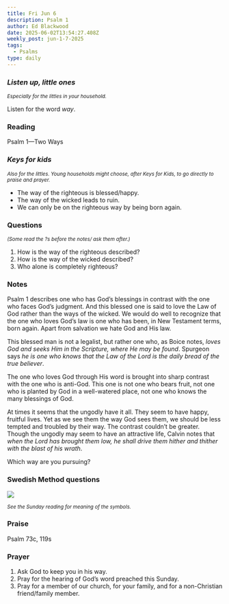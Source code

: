 ```yaml
---
title: Fri Jun 6
description: Psalm 1
author: Ed Blackwood
date: 2025-06-02T13:54:27.408Z
weekly_post: jun-1-7-2025
tags:
  - Psalms
type: daily
---
```

### *Listen up, little ones*

<div><small><i>Especially for the littles in your household.</i></small></div>

Listen for the word *way*.

### Reading

Psalm 1—Two Ways

### *Keys for kids*

<div><small><i>Also for the littles. Young households might choose, after Keys for Kids, to go directly to praise and prayer.</i></small></div>

* The way of the righteous is blessed/happy.
* The way of the wicked leads to ruin.
* We can only be on the righteous way by being born again.

### Questions

<div><small><i>(Some read the ?s before the notes/ ask them after.)</i></small></div>

1. How is the way of the righteous described?
2. How is the way of the wicked described?
3. Who alone is completely righteous?

### Notes

Psalm 1 describes one who has God’s blessings in contrast with the one who faces God’s judgment. And this blessed one is said to love the Law of God rather than the ways of the wicked.
We would do well to recognize that the one who loves God’s law is one who has been, in New Testament terms, born again. Apart from salvation we hate God and His law. 

This blessed man is not a legalist, but rather one who, as Boice notes, *loves God and seeks Him in the Scripture, where He may be found*. Spurgeon says *he is one who knows that the Law of the Lord is the daily bread of the true believer*. 

The one who loves God through His word is brought into sharp contrast with the one who is anti-God. This one is not one who bears fruit, not one who is planted by God in a well-watered place, not one who knows the many blessings of God.

At times it seems that the ungodly have it all. They seem to have happy, fruitful lives. Yet as we see them the way God sees them, we should be less tempted and troubled by their way. The contrast couldn’t be greater. Though the ungodly may seem to have an attractive life, Calvin notes that *when the Lord has brought them low, he shall drive them hither and thither with the blast of his wrath*.

Which way are you pursuing?

### Swedish Method questions

![](/static/img/family_worship_study_ed-swedish_questions.png)

<div><small><i>See the Sunday reading for meaning of the symbols.</i></small></div>

### Praise

Psalm 73c, 119s

### Prayer

1. Ask God to keep you in his way.
2. Pray for the hearing of God’s word preached this Sunday.
3. Pray for a member of our church, for your family, and for a non-Christian friend/family member.